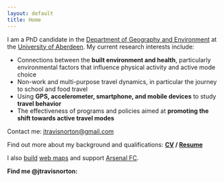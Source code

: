 ```yaml
---
layout: default
title: Home
---
```


I am a PhD candidate in the [Department of Geography and Environment](http://www.abdn.ac.uk/geosciences/departments/geography-environment/) at the [University of Aberdeen](http://www.abdn.ac.uk/). My current research interests include:

* Connections between the **built environment and health**, particularly environmental factors that influence physical activity and active mode choice
* Non-work and multi-purpose travel dynamics, in particular the journey to school and food travel
* Using **GPS, accelerometer, smartphone, and mobile devices** to study **travel behavior**
* The effectiveness of programs and policies aimed at **promoting the shift towards active travel modes** 

Contact me: <jtravisnorton@gmail.com>

Find out more about my background and qualifications: **[CV](https://drive.google.com/file/d/0BxfBZhOp_a_AMHJIWFQ2R1d0U2s/view?usp=sharing) / [Resume](https://drive.google.com/file/d/0BxfBZhOp_a_ASEpXUjdxQzhnUlE/view?usp=sharing)**

I also [build](http://tourdefarmsbuffalo.org/#Map) [web maps](http://www.nydropboxes.org) and support [Arsenal FC](http://www.arsenal.com).

**Find me @jtravisnorton: <a href="http://github.com/jtravisnorton" target="_blank"><i class="fa fa-github"></i></a>
<a href="https://twitter.com/jtravisnorton" target="_blank"><i class="fa fa-twitter"></i></a>
<a href="https://www.linkedin.com/pub/travis-norton/13/607/88a" target="_blank"><i class="fa fa-linkedin"></i></a>**
